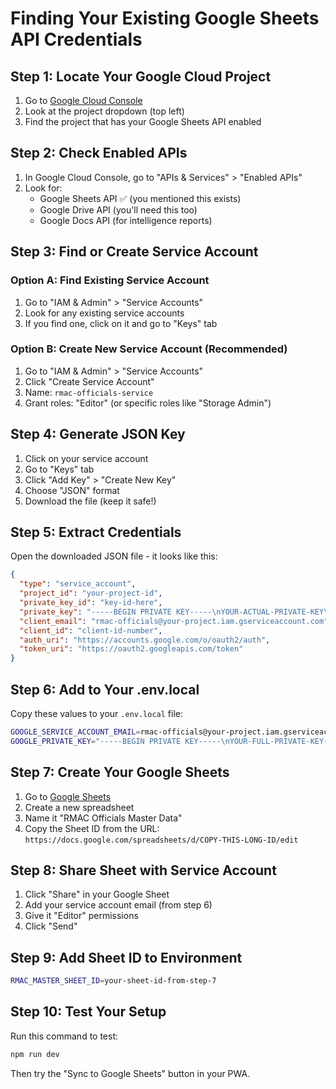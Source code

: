 # Finding Your Existing Google Sheets API Credentials

## Step 1: Locate Your Google Cloud Project

1. Go to [Google Cloud Console](https://console.cloud.google.com/)
2. Look at the project dropdown (top left)
3. Find the project that has your Google Sheets API enabled

## Step 2: Check Enabled APIs

1. In Google Cloud Console, go to "APIs & Services" > "Enabled APIs"
2. Look for:
   - Google Sheets API ✅ (you mentioned this exists)
   - Google Drive API (you'll need this too)
   - Google Docs API (for intelligence reports)

## Step 3: Find or Create Service Account

### Option A: Find Existing Service Account
1. Go to "IAM & Admin" > "Service Accounts"
2. Look for any existing service accounts
3. If you find one, click on it and go to "Keys" tab

### Option B: Create New Service Account (Recommended)
1. Go to "IAM & Admin" > "Service Accounts"
2. Click "Create Service Account"
3. Name: `rmac-officials-service`
4. Grant roles: "Editor" (or specific roles like "Storage Admin")

## Step 4: Generate JSON Key

1. Click on your service account
2. Go to "Keys" tab
3. Click "Add Key" > "Create New Key"
4. Choose "JSON" format
5. Download the file (keep it safe!)

## Step 5: Extract Credentials

Open the downloaded JSON file - it looks like this:
```json
{
  "type": "service_account",
  "project_id": "your-project-id",
  "private_key_id": "key-id-here",
  "private_key": "-----BEGIN PRIVATE KEY-----\nYOUR-ACTUAL-PRIVATE-KEY\n-----END PRIVATE KEY-----",
  "client_email": "rmac-officials@your-project.iam.gserviceaccount.com",
  "client_id": "client-id-number",
  "auth_uri": "https://accounts.google.com/o/oauth2/auth",
  "token_uri": "https://oauth2.googleapis.com/token"
}
```

## Step 6: Add to Your .env.local

Copy these values to your `.env.local` file:
```bash
GOOGLE_SERVICE_ACCOUNT_EMAIL=rmac-officials@your-project.iam.gserviceaccount.com
GOOGLE_PRIVATE_KEY="-----BEGIN PRIVATE KEY-----\nYOUR-FULL-PRIVATE-KEY-HERE\n-----END PRIVATE KEY-----"
```

## Step 7: Create Your Google Sheets

1. Go to [Google Sheets](https://sheets.google.com)
2. Create a new spreadsheet
3. Name it "RMAC Officials Master Data"
4. Copy the Sheet ID from the URL:
   `https://docs.google.com/spreadsheets/d/COPY-THIS-LONG-ID/edit`

## Step 8: Share Sheet with Service Account

1. Click "Share" in your Google Sheet
2. Add your service account email (from step 6)
3. Give it "Editor" permissions
4. Click "Send"

## Step 9: Add Sheet ID to Environment

```bash
RMAC_MASTER_SHEET_ID=your-sheet-id-from-step-7
```

## Step 10: Test Your Setup

Run this command to test:
```bash
npm run dev
```

Then try the "Sync to Google Sheets" button in your PWA.
